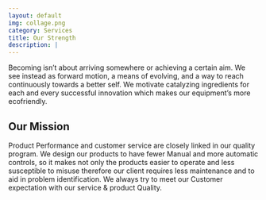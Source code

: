```yaml
---
layout: default
img: collage.png
category: Services
title: Our Strength
description: |
---
```


Becoming isn’t about arriving somewhere or achieving a certain aim. We see instead as forward motion, a means of evolving, and a way to reach continuously towards a better self. We motivate catalyzing ingredients for each and every successful innovation which makes our equipment’s more ecofriendly.

## Our Mission

Product Performance and customer service are closely linked in our quality program. We design our products to have fewer Manual and more automatic controls, so it makes not only the products	easier to operate and less susceptible to misuse therefore our client requires less maintenance and	to aid in problem identification. We always try to meet our Customer expectation with our service & product Quality.